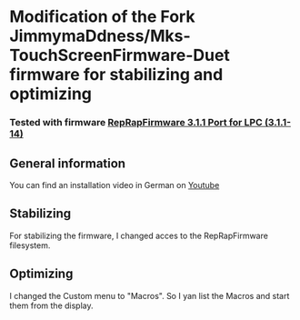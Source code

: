 <!-- omit in toc -->
# Modification of the Fork JimmymaDdness/Mks-TouchScreenFirmware-Duet firmware for stabilizing and optimizing 
### Tested with firmware [RepRapFirmware 3.1.1 Port for LPC (3.1.1-14)](https://github.com/gloomyandy/RepRapFirmware/releases/tag/LPC_RRFv3.1.1-14)

## General information
You can find an installation video in German on [Youtube](https://youtu.be/RYbedIfLLbQ)

## Stabilizing
For stabilizing the firmware, I changed acces to the RepRapFirmware filesystem.

## Optimizing
I changed the Custom menu to "Macros". So I yan list the Macros and start them from the display.

